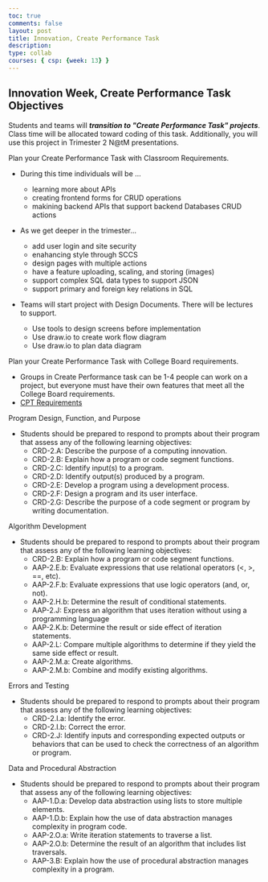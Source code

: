 ```yaml
---
toc: true
comments: false
layout: post
title: Innovation, Create Performance Task
description: 
type: collab
courses: { csp: {week: 13} }
---
```


## Innovation Week, Create Performance Task Objectives

Students and teams will ***transition to "Create Performance Task" projects***.  Class time will be allocated toward coding of this task.  Additionally, you will use this project in Trimester 2 N@tM presentations.  

Plan your Create Performance Task with Classroom Requirements.

- During this time individuals will be ...
  - learning more about APIs
  - creating frontend forms for CRUD operations
  - makining backend APIs that support backend Databases CRUD actions

- As we get deeper in the trimester...
  - add user login and site security
  - enahancing style through SCCS
  - design pages with multiple actions
  - have a feature uploading, scaling, and storing (images)
  - support complex SQL data types to support JSON
  - support primary and foreign key relations in SQL

- Teams will start project with Design Documents.  There will be lectures to support.
  - Use tools to design screens before implementation
  - Use draw.io to create work flow diagram
  - Use draw.io to plan data diagram

Plan your Create Performance Task with College Board requirements.

- Groups in Create Performance task can be 1-4 people can work on a project, but everyone must have their own features that meet all the College Board requirements.
- [CPT Requirements](https://apcentral.collegeboard.org/courses/ap-computer-science-principles/exam)

Program Design, Function, and Purpose

- Students should be prepared to respond to prompts about their program that assess any of the following learning objectives:  
  - CRD-2.A: Describe the purpose of a computing innovation.  
  - CRD-2.B: Explain how a program or code segment functions.  
  - CRD-2.C: Identify input(s) to a program.
  - CRD-2.D: Identify output(s) produced by a program.
  - CRD-2.E: Develop a program using a development process.
  - CRD-2.F: Design a program and its user interface.
  - CRD-2.G: Describe the purpose of a code segment or program by writing documentation.

Algorithm Development

- Students should be prepared to respond to prompts about their program that assess any of the following learning objectives:  
  - CRD-2.B: Explain how a program or code segment functions.
  - AAP-2.E.b: Evaluate expressions that use relational operators (<, >, ==, etc).
  - AAP-2.F.b: Evaluate expressions that use logic operators (and, or, not).
  - AAP-2.H.b: Determine the result of conditional statements.
  - AAP-2.J: Express an algorithm that uses iteration without using a programming language
  - AAP-2.K.b: Determine the result or side effect of iteration statements.
  - AAP-2.L: Compare multiple algorithms to determine if they yield the same side effect or result.
  - AAP-2.M.a: Create algorithms.
  - AAP-2.M.b: Combine and modify existing algorithms.

Errors and Testing  

- Students should be prepared to respond to prompts about their program that assess any of the following learning objectives:  
  - CRD-2.I.a: Identify the error.
  - CRD-2.I.b: Correct the error.
  - CRD-2.J: Identify inputs and corresponding expected outputs or behaviors that can be used to check the correctness of an algorithm or program.

Data and Procedural Abstraction

- Students should be prepared to respond to prompts about their program that assess any of the following learning objectives:  
  - AAP-1.D.a: Develop data abstraction using lists to store multiple elements.  
  - AAP-1.D.b: Explain how the use of data abstraction manages complexity in program code.  
  - AAP-2.O.a: Write iteration statements to traverse a list.
  - AAP-2.O.b: Determine the result of an algorithm that includes list traversals.  
  - AAP-3.B: Explain how the use of procedural abstraction manages complexity in a program. 